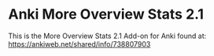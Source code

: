 # Anki More Overview Stats 2.1
This is the More Overview Stats 2.1 Add-on for Anki found at: https://ankiweb.net/shared/info/738807903
